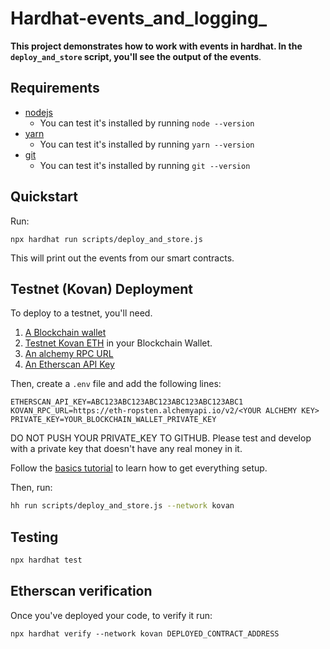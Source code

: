 # Hardhat-events_and_logging_

**This project demonstrates how to work with events in hardhat. In the `deploy_and_store` script, you'll see the output of the events**. 

 ## Requirements

- [nodejs](https://nodejs.org/en/download/)
  - You can test it's installed by running `node --version`
- [yarn](https://yarnpkg.com/)
  - You can test it's installed by running `yarn --version`
- [git](https://git-scm.com/downloads)
  - You can test it's installed by running `git --version`



## Quickstart

Run:
```
npx hardhat run scripts/deploy_and_store.js
```

This will print out the events from our smart contracts. 

## Testnet (Kovan) Deployment

To deploy to a testnet, you'll need.

1. [A Blockchain wallet](https://metamask.io/)
2. [Testnet Kovan ETH](https://faucets.chain.link/) in your Blockchain Wallet.
3. [An alchemy RPC URL](https://www.alchemy.com/)
4. [An Etherscan API Key](https://etherscan.io/apis)

Then, create a `.env` file and add the following lines:
```
ETHERSCAN_API_KEY=ABC123ABC123ABC123ABC123ABC123ABC1
KOVAN_RPC_URL=https://eth-ropsten.alchemyapi.io/v2/<YOUR ALCHEMY KEY>
PRIVATE_KEY=YOUR_BLOCKCHAIN_WALLET_PRIVATE_KEY
```
DO NOT PUSH YOUR PRIVATE_KEY TO GITHUB. Please test and develop with a private key that doesn't have any real money in it. 

Follow the [basics tutorial](https://docs.chain.link/docs/beginners-tutorial/) to learn how to get everything setup. 

Then, run:

```sh
hh run scripts/deploy_and_store.js --network kovan
```

## Testing

```sh
npx hardhat test
```

## Etherscan verification

Once you've deployed your code, to verify it run:

```shell
npx hardhat verify --network kovan DEPLOYED_CONTRACT_ADDRESS 
```

